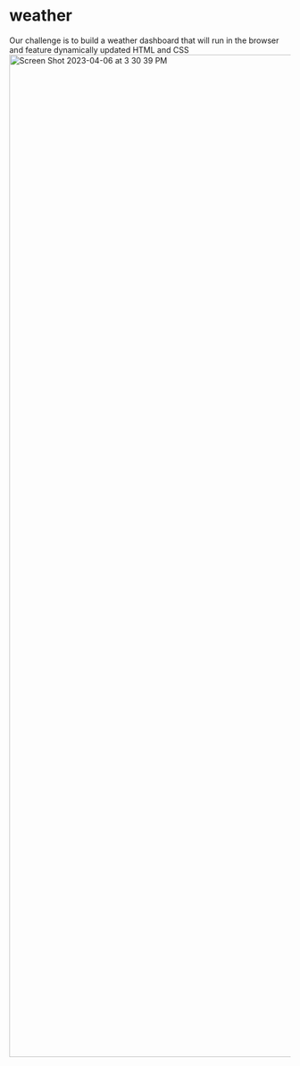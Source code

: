 # weather
Our challenge is to build a weather dashboard that will run in the browser and feature dynamically updated HTML and CSS<img width="1792" alt="Screen Shot 2023-04-06 at 3 30 39 PM" src="https://user-images.githubusercontent.com/124013032/230477243-51eee61e-dac4-4f8f-b6cc-d2069123039d.png">

